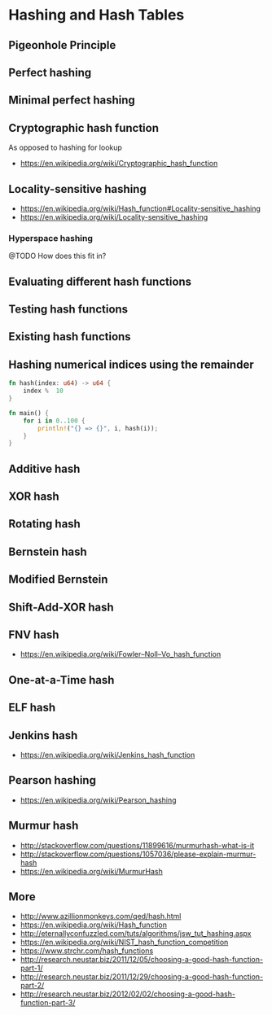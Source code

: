 # Hashing and Hash Tables


## Pigeonhole Principle

## Perfect hashing

## Minimal perfect hashing


## Cryptographic hash function

As opposed to hashing for lookup
* https://en.wikipedia.org/wiki/Cryptographic_hash_function

## Locality-sensitive hashing

* https://en.wikipedia.org/wiki/Hash_function#Locality-sensitive_hashing
* https://en.wikipedia.org/wiki/Locality-sensitive_hashing

### Hyperspace hashing

@TODO How does this fit in?


## Evaluating different hash functions

## Testing hash functions

## Existing hash functions

## Hashing numerical indices using the remainder

``` rust
fn hash(index: u64) -> u64 {
    index %  10
}

fn main() {
    for i in 0..100 {
        println!("{} => {}", i, hash(i));
    }
}
```

## Additive hash

## XOR hash

## Rotating hash

## Bernstein hash

## Modified Bernstein

## Shift-Add-XOR hash

## FNV hash

* https://en.wikipedia.org/wiki/Fowler–Noll–Vo_hash_function

## One-at-a-Time hash

## ELF hash

## Jenkins hash

* https://en.wikipedia.org/wiki/Jenkins_hash_function

##  Pearson hashing

* https://en.wikipedia.org/wiki/Pearson_hashing

##  Murmur hash

* http://stackoverflow.com/questions/11899616/murmurhash-what-is-it
* http://stackoverflow.com/questions/1057036/please-explain-murmur-hash
* https://en.wikipedia.org/wiki/MurmurHash


## More

* http://www.azillionmonkeys.com/qed/hash.html
* https://en.wikipedia.org/wiki/Hash_function
* http://eternallyconfuzzled.com/tuts/algorithms/jsw_tut_hashing.aspx
* https://en.wikipedia.org/wiki/NIST_hash_function_competition
* https://www.strchr.com/hash_functions
* http://research.neustar.biz/2011/12/05/choosing-a-good-hash-function-part-1/
* http://research.neustar.biz/2011/12/29/choosing-a-good-hash-function-part-2/
* http://research.neustar.biz/2012/02/02/choosing-a-good-hash-function-part-3/
